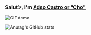 ### Salut✨, I'm [Adso Castro or "Cho"](https://www.linkedin.com/in/adsocastro/)
![GIF demo](https://media3.giphy.com/media/pbtzFxzCa0B27GT8xh/giphy.gif)

<!---
Cho1409/Cho1409 is a ✨ special ✨ repository because its `README.md` (this file) appears on your GitHub profile.
You can click the Preview link to take a look at your changes.
--->

![Anurag's GitHub stats](https://github-readme-stats.vercel.app/api?username=Cho1409&show_icons=true&theme=radical)
